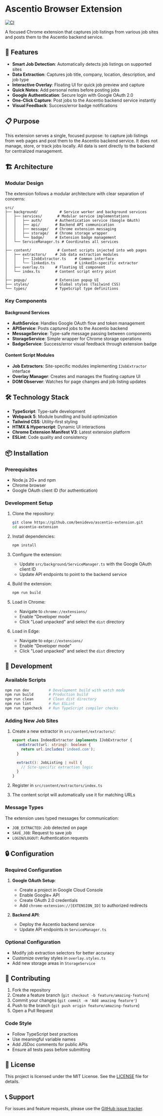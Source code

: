 # Ascentio Browser Extension

[![CI](https://github.com/benidevo/ascentio-extension/actions/workflows/ci.yml/badge.svg)](https://github.com/benidevo/ascentio-extension/actions/workflows/ci.yml)

A focused Chrome extension that captures job listings from various job sites and posts them to the Ascentio backend service.

## 🚀 Features

- **Smart Job Detection**: Automatically detects job listings on supported sites
- **Data Extraction**: Captures job title, company, location, description, and job type
- **Interactive Overlay**: Floating UI for quick job preview and capture
- **Quick Notes**: Add personal notes before posting jobs
- **Google Authentication**: Secure login with Google OAuth 2.0
- **One-Click Capture**: Post jobs to the Ascentio backend service instantly
- **Visual Feedback**: Success/error badge notifications

## 📋 Purpose

This extension serves a single, focused purpose: to capture job listings from web pages and post them to the Ascentio backend service. It does not manage, store, or track jobs locally. All data is sent directly to the backend for centralized management.

## 🏗️ Architecture

### Modular Design

The extension follows a modular architecture with clear separation of concerns:

```
src/
├── background/          # Service worker and background services
│   ├── services/       # Modular service implementations
│   │   ├── auth/      # Authentication service (Google OAuth)
│   │   ├── api/       # Backend API communication
│   │   ├── message/   # Chrome extension messaging
│   │   ├── storage/   # Chrome storage wrapper
│   │   └── badge/     # Extension badge management
│   └── ServiceManager.ts # Coordinates all services
│
├── content/            # Content scripts injected into web pages
│   ├── extractors/    # Job data extraction modules
│   │   ├── IJobExtractor.ts    # Common interface
│   │   └── linkedin.ts         # LinkedIn-specific extractor
│   ├── overlay.ts     # Floating UI component
│   └── index.ts       # Content script entry point
│
├── popup/             # Extension popup UI
├── styles/            # Global styles (Tailwind CSS)
└── types/             # TypeScript type definitions
```

### Key Components

#### Background Services

- **AuthService**: Handles Google OAuth flow and token management
- **APIService**: Posts captured jobs to the Ascentio backend
- **MessageService**: Type-safe message passing between components
- **StorageService**: Simple wrapper for Chrome storage operations
- **BadgeService**: Success/error visual feedback through extension badge

#### Content Script Modules

- **Job Extractors**: Site-specific modules implementing `IJobExtractor` interface
- **Overlay Manager**: Creates and manages the floating capture UI
- **DOM Observer**: Watches for page changes and job listing updates

## 🛠️ Technology Stack

- **TypeScript**: Type-safe development
- **Webpack 5**: Module bundling and build optimization
- **Tailwind CSS**: Utility-first styling
- **HTMX & Hyperscript**: Dynamic UI interactions
- **Chrome Extension Manifest V3**: Latest extension platform
- **ESLint**: Code quality and consistency

## 📦 Installation

### Prerequisites

- Node.js 20+ and npm
- Chrome browser
- Google OAuth client ID (for authentication)

### Development Setup

1. Clone the repository:

   ```bash
   git clone https://github.com/benidevo/ascentio-extension.git
   cd ascentio-extension
   ```

2. Install dependencies:

   ```bash
   npm install
   ```

3. Configure the extension:
   - Update `src/background/ServiceManager.ts` with the Google OAuth client ID
   - Update API endpoints to point to the backend service

4. Build the extension:

   ```bash
   npm run build
   ```

5. Load in Chrome:
   - Navigate to `chrome://extensions/`
   - Enable "Developer mode"
   - Click "Load unpacked" and select the `dist` directory

6. Load in Edge:
   - Navigate to `edge://extensions/`
   - Enable "Developer mode"
   - Click "Load unpacked" and select the `dist` directory

## 🔧 Development

### Available Scripts

```bash
npm run dev         # Development build with watch mode
npm run build       # Production build
npm run clean       # Clean dist directory
npm run lint        # Run ESLint
npm run typecheck   # Run TypeScript compiler checks
```

### Adding New Job Sites

1. Create a new extractor in `src/content/extractors/`:

   ```typescript
   export class IndeedExtractor implements IJobExtractor {
     canExtract(url: string): boolean {
       return url.includes('indeed.com');
     }

     extract(): JobListing | null {
       // Site-specific extraction logic
     }
   }
   ```

2. Register in `src/content/extractors/index.ts`

3. The content script will automatically use it for matching URLs

### Message Types

The extension uses typed messages for communication:

- `JOB_EXTRACTED`: Job detected on page
- `SAVE_JOB`: Request to save job
- `LOGIN`/`LOGOUT`: Authentication requests

## 🔒 Configuration

### Required Configuration

1. **Google OAuth Setup**:
   - Create a project in Google Cloud Console
   - Enable Google+ API
   - Create OAuth 2.0 credentials
   - Add `chrome-extension://[EXTENSION_ID]` to authorized redirects

2. **Backend API**:
   - Deploy the Ascentio backend service
   - Update API endpoints in `ServiceManager.ts`

### Optional Configuration

- Modify job extraction selectors for better accuracy
- Customize overlay styles in `overlay.styles.ts`
- Add new storage areas in `StorageService`

## 🤝 Contributing

1. Fork the repository
2. Create a feature branch (`git checkout -b feature/amazing-feature`)
3. Commit your changes (`git commit -m 'Add amazing feature'`)
4. Push to the branch (`git push origin feature/amazing-feature`)
5. Open a Pull Request

### Code Style

- Follow TypeScript best practices
- Use meaningful variable names
- Add JSDoc comments for public APIs
- Ensure all tests pass before submitting

## 📝 License

This project is licensed under the MIT License. See the [LICENSE](LICENSE) file for details.

## 📞 Support

For issues and feature requests, please use the [GitHub issue tracker](https://github.com/benidevo/ascentio-extension/issues).
